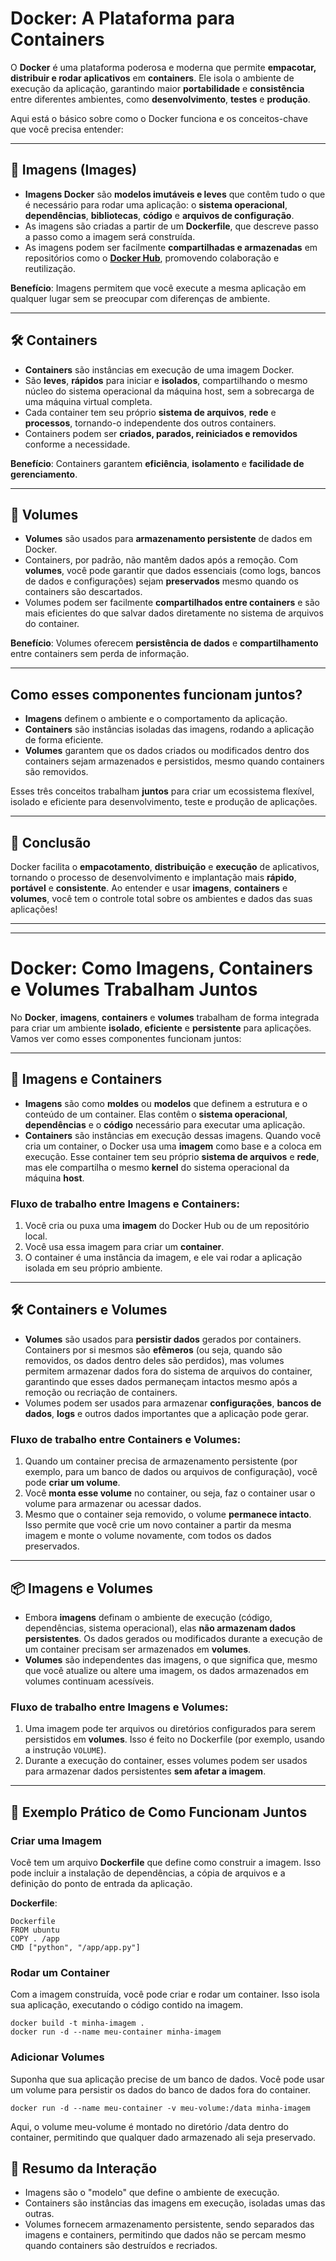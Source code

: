 # Docker: A Plataforma para Containers

O **Docker** é uma plataforma poderosa e moderna que permite **empacotar, distribuir e rodar aplicativos** em **containers**. Ele isola o ambiente de execução da aplicação, garantindo maior **portabilidade** e **consistência** entre diferentes ambientes, como **desenvolvimento**, **testes** e **produção**.

Aqui está o básico sobre como o Docker funciona e os conceitos-chave que você precisa entender:

---

## 🚀 **Imagens (Images)**

- **Imagens Docker** são **modelos imutáveis e leves** que contêm tudo o que é necessário para rodar uma aplicação: o **sistema operacional**, **dependências**, **bibliotecas**, **código** e **arquivos de configuração**.
- As imagens são criadas a partir de um **Dockerfile**, que descreve passo a passo como a imagem será construída.
- As imagens podem ser facilmente **compartilhadas e armazenadas** em repositórios como o [**Docker Hub**](https://hub.docker.com/), promovendo colaboração e reutilização.

**Benefício**: Imagens permitem que você execute a mesma aplicação em qualquer lugar sem se preocupar com diferenças de ambiente.

---

## 🛠️ **Containers**

- **Containers** são instâncias em execução de uma imagem Docker.
- São **leves**, **rápidos** para iniciar e **isolados**, compartilhando o mesmo núcleo do sistema operacional da máquina host, sem a sobrecarga de uma máquina virtual completa.
- Cada container tem seu próprio **sistema de arquivos**, **rede** e **processos**, tornando-o independente dos outros containers.
- Containers podem ser **criados, parados, reiniciados e removidos** conforme a necessidade.

**Benefício**: Containers garantem **eficiência**, **isolamento** e **facilidade de gerenciamento**.

---

## 💾 **Volumes**

- **Volumes** são usados para **armazenamento persistente** de dados em Docker.
- Containers, por padrão, não mantêm dados após a remoção. Com **volumes**, você pode garantir que dados essenciais (como logs, bancos de dados e configurações) sejam **preservados** mesmo quando os containers são descartados.
- Volumes podem ser facilmente **compartilhados entre containers** e são mais eficientes do que salvar dados diretamente no sistema de arquivos do container.

**Benefício**: Volumes oferecem **persistência de dados** e **compartilhamento** entre containers sem perda de informação.

---

## Como esses componentes funcionam juntos?

- **Imagens** definem o ambiente e o comportamento da aplicação.
- **Containers** são instâncias isoladas das imagens, rodando a aplicação de forma eficiente.
- **Volumes** garantem que os dados criados ou modificados dentro dos containers sejam armazenados e persistidos, mesmo quando containers são removidos.

Esses três conceitos trabalham **juntos** para criar um ecossistema flexível, isolado e eficiente para desenvolvimento, teste e produção de aplicações.

---

## 🔑 **Conclusão**

Docker facilita o **empacotamento**, **distribuição** e **execução** de aplicativos, tornando o processo de desenvolvimento e implantação mais **rápido**, **portável** e **consistente**. Ao entender e usar **imagens**, **containers** e **volumes**, você tem o controle total sobre os ambientes e dados das suas aplicações!

---

---

# Docker: Como Imagens, Containers e Volumes Trabalham Juntos

No **Docker**, **imagens**, **containers** e **volumes** trabalham de forma integrada para criar um ambiente **isolado**, **eficiente** e **persistente** para aplicações. Vamos ver como esses componentes funcionam juntos:

---

## 🚀 **Imagens e Containers**

- **Imagens** são como **moldes** ou **modelos** que definem a estrutura e o conteúdo de um container. Elas contêm o **sistema operacional**, **dependências** e o **código** necessário para executar uma aplicação.
- **Containers** são instâncias em execução dessas imagens. Quando você cria um container, o Docker usa uma **imagem** como base e a coloca em execução. Esse container tem seu próprio **sistema de arquivos** e **rede**, mas ele compartilha o mesmo **kernel** do sistema operacional da máquina **host**.

### Fluxo de trabalho entre Imagens e Containers:
1. Você cria ou puxa uma **imagem** do Docker Hub ou de um repositório local.
2. Você usa essa imagem para criar um **container**.
3. O container é uma instância da imagem, e ele vai rodar a aplicação isolada em seu próprio ambiente.

---

## 🛠️ **Containers e Volumes**

- **Volumes** são usados para **persistir dados** gerados por containers. Containers por si mesmos são **efêmeros** (ou seja, quando são removidos, os dados dentro deles são perdidos), mas volumes permitem armazenar dados fora do sistema de arquivos do container, garantindo que esses dados permaneçam intactos mesmo após a remoção ou recriação de containers.
- Volumes podem ser usados para armazenar **configurações**, **bancos de dados**, **logs** e outros dados importantes que a aplicação pode gerar.

### Fluxo de trabalho entre Containers e Volumes:
1. Quando um container precisa de armazenamento persistente (por exemplo, para um banco de dados ou arquivos de configuração), você pode **criar um volume**.
2. Você **monta esse volume** no container, ou seja, faz o container usar o volume para armazenar ou acessar dados.
3. Mesmo que o container seja removido, o volume **permanece intacto**. Isso permite que você crie um novo container a partir da mesma imagem e monte o volume novamente, com todos os dados preservados.

---

## 📦 **Imagens e Volumes**

- Embora **imagens** definam o ambiente de execução (código, dependências, sistema operacional), elas **não armazenam dados persistentes**. Os dados gerados ou modificados durante a execução de um container precisam ser armazenados em **volumes**.
- **Volumes** são independentes das imagens, o que significa que, mesmo que você atualize ou altere uma imagem, os dados armazenados em volumes continuam acessíveis.

### Fluxo de trabalho entre Imagens e Volumes:
1. Uma imagem pode ter arquivos ou diretórios configurados para serem persistidos em **volumes**. Isso é feito no Dockerfile (por exemplo, usando a instrução `VOLUME`).
2. Durante a execução do container, esses volumes podem ser usados para armazenar dados persistentes **sem afetar a imagem**.

---

## 📝 **Exemplo Prático de Como Funcionam Juntos**

### Criar uma Imagem

Você tem um arquivo **Dockerfile** que define como construir a imagem. Isso pode incluir a instalação de dependências, a cópia de arquivos e a definição do ponto de entrada da aplicação.

**Dockerfile**:

```
Dockerfile
FROM ubuntu
COPY . /app
CMD ["python", "/app/app.py"]
```




### Rodar um Container
Com a imagem construída, você pode criar e rodar um container. Isso isola sua aplicação, executando o código contido na imagem.

```
docker build -t minha-imagem .
docker run -d --name meu-container minha-imagem
```

### Adicionar Volumes
Suponha que sua aplicação precise de um banco de dados. Você pode usar um volume para persistir os dados do banco de dados fora do container.

```
docker run -d --name meu-container -v meu-volume:/data minha-imagem
```
Aqui, o volume meu-volume é montado no diretório /data dentro do container, permitindo que qualquer dado armazenado ali seja preservado.


## 🔑 **Resumo da Interação**

* Imagens são o "modelo" que define o ambiente de execução.
* Containers são instâncias das imagens em execução, isoladas umas das outras.
* Volumes fornecem armazenamento persistente, sendo separados das imagens e containers, permitindo que dados não se percam mesmo quando containers são destruídos e recriados.
